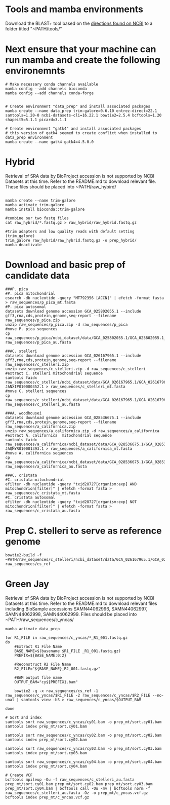 # Tools and mamba environments

Download the BLAST+ tool based on the [directions found on NCBI](https://www.ncbi.nlm.nih.gov/books/NBK569861/#intro_Installation.RedHat_Linux) to a folder titled "~PATH/tools/"


# Next ensure that your machine can run mamba and create the following environemnts

```
# Make necessary conda channels available
mamba config --add channels bioconda
mamba config --add channels conda-forge


# Create environment "data_prep" and install associated packages
mamba create --name data_prep trim-galore=0.6.10 entrez-direct=22.1 samtools=1.20-0 ncbi-datasets-cli=16.22.1 bowtie2=2.5.4 bcftools=1.20 shapeit5=5.1.1 picard=3.1.1

# Create environment "gatk4" and install associated packages
# this version of gatk4 seemed to create conflict when installed to data_prep environment
mamba create --name gatk4 gatk4=4.5.0.0
```

# Hybrid 
Retrieval of SRA data by BioProject accession is not supported by NCBI Datasets at this time. Refer to the README.md to download relevant file. These files should be placed into ~PATH/raw_hybird/
```

mamba create --name trim-galore
mamba activate trim-galore
mamba install bioconda::trim-galore

#combine our two fastq files
cat raw_hybrid/*.fastq.gz > raw_hybrid/raw_hybrid.fastq.gz

#trim adapters and low quality reads with default setting (trim_galore)
trim_galore raw_hybrid/raw_hybrid.fastq.gz -o prep_hybrid/
mamba deactivate
```

# Download and basic prep of candidate data
```
###P. pica
#P. pica mitochondrial
esearch -db nucleotide -query "MT792356 [ACCN]" | efetch -format fasta > raw_sequences/p_pica_mt.fasta
#P. pica autosomal 
datasets download genome accession GCA_025802055.1 --include gff3,rna,cds,protein,genome,seq-report --filename raw_sequences/p_pica.zip
unzip raw_sequences/p_pica.zip -d raw_sequences/p_pica
#move P. pica sequences
cp raw_sequences/p_pica/ncbi_dataset/data/GCA_025802055.1/GCA_025802055.1_ASM2580205v1_genomic.fna raw_sequences/p_pica_au.fasta

###C. stelleri 
datasets download genome accession GCA_026167965.1 --include gff3,rna,cds,protein,genome,seq-report --filename raw_sequences/c_stelleri.zip
unzip raw_sequences/c_stelleri.zip -d raw_sequences/c_stelleri
#extract C. stelleri mitochondrial sequence
samtools faidx raw_sequences/c_stelleri/ncbi_dataset/data/GCA_026167965.1/GCA_026167965.1_bCyaSte1.0.p_genomic.fna JANXIP010000352.1 > raw_sequences/c_stelleri_mt.fasta
#move C. stelleri sequences
cp raw_sequences/c_stelleri/ncbi_dataset/data/GCA_026167965.1/GCA_026167965.1_bCyaSte1.0.p_genomic.fna raw_sequences/c_stelleri_au.fasta

###A. woodhousei 
datasets download genome accession GCA_028536675.1 --include gff3,rna,cds,protein,genome,seq-report --filename raw_sequences/a_californica.zip
unzip raw_sequences/a_californica.zip -d raw_sequences/a_californica
#extract A. californica  mitochondrial sequence
samtools faidx raw_sequences/a_californica/ncbi_dataset/data/GCA_028536675.1/GCA_028536675.1_bAphCal1.0.hap1_genomic.fna JAQMYR010001393.1 > raw_sequences/a_californica_mt.fasta
#move A. californica sequences
cp raw_sequences/a_californica/ncbi_dataset/data/GCA_028536675.1/GCA_028536675.1_bAphCal1.0.hap1_genomic.fna raw_sequences/a_californica_au.fasta

###C. cristata 
#C. cristata mitochondrial
efilter -db nucleotide -query "txid28727[organism:exp] AND mitochondrion[filter]" | efetch -format fasta > raw_sequences/c_cristata_mt.fasta
#C. cristata autosomal
efilter -db nucleotide -query "txid28727[organism:exp] NOT mitochondrion[filter]" | efetch -format fasta > raw_sequences/c_cristata_au.fasta
```
# Prep C. stelleri to serve as reference genome
```
bowtie2-build -f ~PATH/raw_sequences/c_stelleri/ncbi_dataset/data/GCA_026167965.1/GCA_026167965.1_bCyaSte1.0.p_genomic.fna raw_sequences/cs_ref
```

# Green Jay
Retrieval of SRA data by BioProject accession is not supported by NCBI Datasets at this time. Refer to the README.md to download relevant files including BioSample accessions SAMN44062996, SAMN44062997, SAMN44062998, SAMN44062999. Files should be placed into ~PATH/raw_sequences/c_yncas/

```
mamba activate data_prep

for R1_FILE in raw_sequences/c_yncas/*_R1_001.fastq.gz 
do
	#Extract R1 File Name
	BASE_NAME=$(basename $R1_FILE _R1_001.fastq.gz)
	PREFIX=${BASE_NAME:0:2}

	#Reconstruct R2 File Name
	R2_FILE="${BASE_NAME}_R2_001.fastq.gz"
	
	#BAM output file name
	OUTPUT_BAM="cy${PREFIX}.bam"

	bowtie2 -q -x raw_sequences/cs_ref -1 raw_sequences/c_yncas/$R1_FILE -2 raw_sequences/c_yncas/$R2_FILE --no-unal | samtools view -bS > raw_sequences/c_yncas/$OUTPUT_BAM

done

# Sort and index
samtools sort raw_sequences/c_yncas/cy01.bam -o prep_mt/sort.cy01.bam
samtools index prep_mt/sort.cy01.bam

samtools sort raw_sequences/c_yncas/cy02.bam -o prep_mt/sort.cy02.bam
samtools index prep_mt/sort.cy02.bam

samtools sort raw_sequences/c_yncas/cy03.bam -o prep_mt/sort.cy03.bam
samtools index prep_mt/sort.cy03.bam

samtools sort raw_sequences/c_yncas/cy04.bam -o prep_mt/sort.cy04.bam
samtools index prep_mt/sort.cy04.bam

# Create VCF
bcftools mpileup -Ou -f raw_sequences/c_stelleri_au.fasta prep_mt/sort.cy01.bam prep_mt/sort.cy02.bam prep_mt/sort.cy03.bam prep_mt/sort.cy04.bam | bcftools call -Ou -mv | bcftools norm -f raw_sequences/c_stelleri_au.fasta -Oz -o prep_mt/c_yncas.vcf.gz
bcftools index prep_mt/c_yncas.vcf.gz


```
